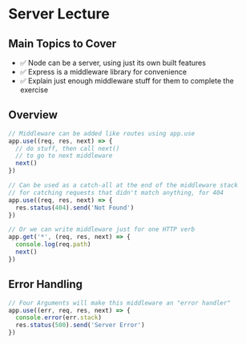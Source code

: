# Server Lecture

## Main Topics to Cover

- ✅ Node can be a server, using just its own built features
- ✅ Express is a middleware library for convenience
- ✅ Explain just enough middleware stuff for them to complete the exercise

## Overview

```js
// Middleware can be added like routes using app.use
app.use((req, res, next) => {
  // do stuff, then call next()
  // to go to next middleware
  next()
})

// Can be used as a catch-all at the end of the middleware stack
// for catching requests that didn't match anything, for 404
app.use((req, res, next) => {
  res.status(404).send('Not Found')
})

// Or we can write middleware just for one HTTP verb
app.get('*', (req, res, next) => {
  console.log(req.path)
  next()
})
```

## Error Handling

```js
// Four Arguments will make this middleware an "error handler"
app.use((err, req, res, next) => {
  console.error(err.stack)
  res.status(500).send('Server Error')
})
```

